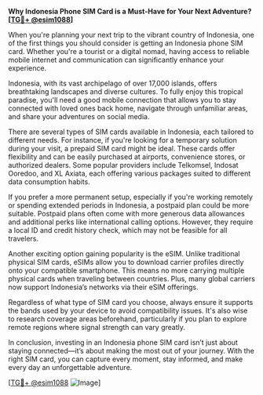 **Why Indonesia Phone SIM Card is a Must-Have for Your Next Adventure? [[TG💪+ @esim1088](https://t.me/s/esim1088)]**

When you're planning your next trip to the vibrant country of Indonesia, one of the first things you should consider is getting an Indonesia phone SIM card. Whether you're a tourist or a digital nomad, having access to reliable mobile internet and communication can significantly enhance your experience. 

Indonesia, with its vast archipelago of over 17,000 islands, offers breathtaking landscapes and diverse cultures. To fully enjoy this tropical paradise, you'll need a good mobile connection that allows you to stay connected with loved ones back home, navigate through unfamiliar areas, and share your adventures on social media. 

There are several types of SIM cards available in Indonesia, each tailored to different needs. For instance, if you're looking for a temporary solution during your visit, a prepaid SIM card might be ideal. These cards offer flexibility and can be easily purchased at airports, convenience stores, or authorized dealers. Some popular providers include Telkomsel, Indosat Ooredoo, and XL Axiata, each offering various packages suited to different data consumption habits.

If you prefer a more permanent setup, especially if you're working remotely or spending extended periods in Indonesia, a postpaid plan could be more suitable. Postpaid plans often come with more generous data allowances and additional perks like international calling options. However, they require a local ID and credit history check, which may not be feasible for all travelers.

Another exciting option gaining popularity is the eSIM. Unlike traditional physical SIM cards, eSIMs allow you to download carrier profiles directly onto your compatible smartphone. This means no more carrying multiple physical cards when traveling between countries. Plus, many global carriers now support Indonesia’s networks via their eSIM offerings.

Regardless of what type of SIM card you choose, always ensure it supports the bands used by your device to avoid compatibility issues. It's also wise to research coverage areas beforehand, particularly if you plan to explore remote regions where signal strength can vary greatly.

In conclusion, investing in an Indonesia phone SIM card isn’t just about staying connected—it’s about making the most out of your journey. With the right SIM card, you can capture every moment, stay informed, and make every day an unforgettable adventure.

[[TG💪+ @esim1088](https://t.me/s/esim1088) ![Image](https://i.postimg.cc/Y0z9fWf4/image.png)]